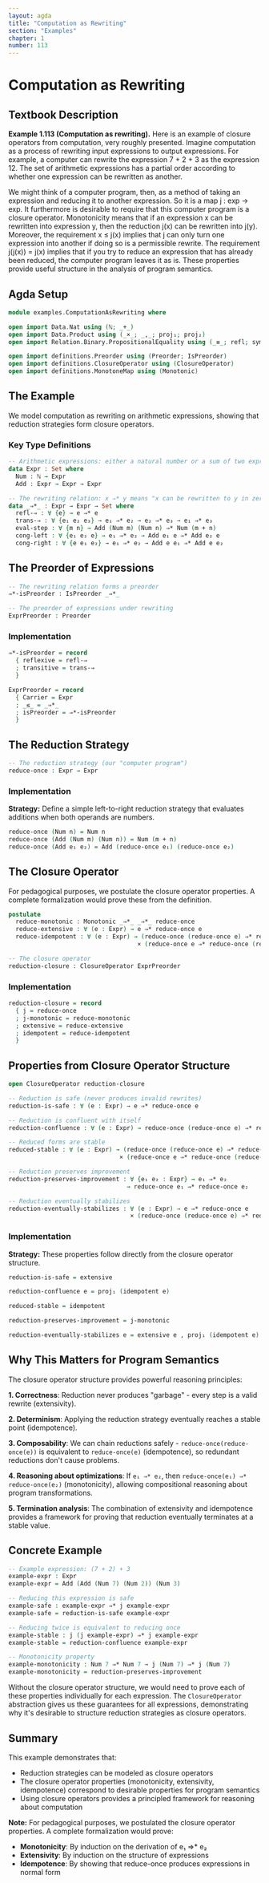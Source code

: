 ```yaml
---
layout: agda
title: "Computation as Rewriting"
section: "Examples"
chapter: 1
number: 113
---
```


# Computation as Rewriting

## Textbook Description

**Example 1.113 (Computation as rewriting).** Here is an example of closure operators from computation, very roughly presented. Imagine computation as a process of rewriting input expressions to output expressions. For example, a computer can rewrite the expression 7 + 2 + 3 as the expression 12. The set of arithmetic expressions has a partial order according to whether one expression can be rewritten as another.

We might think of a computer program, then, as a method of taking an expression and reducing it to another expression. So it is a map j : exp → exp. It furthermore is desirable to require that this computer program is a closure operator. Monotonicity means that if an expression x can be rewritten into expression y, then the reduction j(x) can be rewritten into j(y). Moreover, the requirement x ≤ j(x) implies that j can only turn one expression into another if doing so is a permissible rewrite. The requirement j(j(x)) = j(x) implies that if you try to reduce an expression that has already been reduced, the computer program leaves it as is. These properties provide useful structure in the analysis of program semantics.

## Agda Setup

```agda
module examples.ComputationAsRewriting where

open import Data.Nat using (ℕ; _+_)
open import Data.Product using (_×_; _,_; proj₁; proj₂)
open import Relation.Binary.PropositionalEquality using (_≡_; refl; sym; trans; cong)

open import definitions.Preorder using (Preorder; IsPreorder)
open import definitions.ClosureOperator using (ClosureOperator)
open import definitions.MonotoneMap using (Monotonic)
```

## The Example

We model computation as rewriting on arithmetic expressions, showing that reduction strategies form closure operators.

### Key Type Definitions

```agda
-- Arithmetic expressions: either a natural number or a sum of two expressions
data Expr : Set where
  Num : ℕ → Expr
  Add : Expr → Expr → Expr

-- The rewriting relation: x ⇒* y means "x can be rewritten to y in zero or more steps"
data _⇒*_ : Expr → Expr → Set where
  refl-⇒ : ∀ {e} → e ⇒* e
  trans-⇒ : ∀ {e₁ e₂ e₃} → e₁ ⇒* e₂ → e₂ ⇒* e₃ → e₁ ⇒* e₃
  eval-step : ∀ {m n} → Add (Num m) (Num n) ⇒* Num (m + n)
  cong-left : ∀ {e₁ e₂ e} → e₁ ⇒* e₂ → Add e₁ e ⇒* Add e₂ e
  cong-right : ∀ {e e₁ e₂} → e₁ ⇒* e₂ → Add e e₁ ⇒* Add e e₂
```

## The Preorder of Expressions

```agda
-- The rewriting relation forms a preorder
⇒*-isPreorder : IsPreorder _⇒*_

-- The preorder of expressions under rewriting
ExprPreorder : Preorder
```

### Implementation

```agda
⇒*-isPreorder = record
  { reflexive = refl-⇒
  ; transitive = trans-⇒
  }

ExprPreorder = record
  { Carrier = Expr
  ; _≤_ = _⇒*_
  ; isPreorder = ⇒*-isPreorder
  }
```

## The Reduction Strategy

```agda
-- The reduction strategy (our "computer program")
reduce-once : Expr → Expr
```

### Implementation

**Strategy:** Define a simple left-to-right reduction strategy that evaluates additions when both operands are numbers.

```agda
reduce-once (Num n) = Num n
reduce-once (Add (Num m) (Num n)) = Num (m + n)
reduce-once (Add e₁ e₂) = Add (reduce-once e₁) (reduce-once e₂)
```

## The Closure Operator

For pedagogical purposes, we postulate the closure operator properties. A complete formalization would prove these from the definition.

```agda
postulate
  reduce-monotonic : Monotonic _⇒*_ _⇒*_ reduce-once
  reduce-extensive : ∀ (e : Expr) → e ⇒* reduce-once e
  reduce-idempotent : ∀ (e : Expr) → (reduce-once (reduce-once e) ⇒* reduce-once e)
                                    × (reduce-once e ⇒* reduce-once (reduce-once e))

-- The closure operator
reduction-closure : ClosureOperator ExprPreorder
```

### Implementation

```agda
reduction-closure = record
  { j = reduce-once
  ; j-monotonic = reduce-monotonic
  ; extensive = reduce-extensive
  ; idempotent = reduce-idempotent
  }
```

## Properties from Closure Operator Structure

```agda
open ClosureOperator reduction-closure

-- Reduction is safe (never produces invalid rewrites)
reduction-is-safe : ∀ (e : Expr) → e ⇒* reduce-once e

-- Reduction is confluent with itself
reduction-confluence : ∀ (e : Expr) → reduce-once (reduce-once e) ⇒* reduce-once e

-- Reduced forms are stable
reduced-stable : ∀ (e : Expr) → (reduce-once (reduce-once e) ⇒* reduce-once e)
                               × (reduce-once e ⇒* reduce-once (reduce-once e))

-- Reduction preserves improvement
reduction-preserves-improvement : ∀ {e₁ e₂ : Expr} → e₁ ⇒* e₂
                                 → reduce-once e₁ ⇒* reduce-once e₂

-- Reduction eventually stabilizes
reduction-eventually-stabilizes : ∀ (e : Expr) → e ⇒* reduce-once e
                                  × (reduce-once (reduce-once e) ⇒* reduce-once e)
```

### Implementation

**Strategy:** These properties follow directly from the closure operator structure.

```agda
reduction-is-safe = extensive

reduction-confluence e = proj₁ (idempotent e)

reduced-stable = idempotent

reduction-preserves-improvement = j-monotonic

reduction-eventually-stabilizes e = extensive e , proj₁ (idempotent e)
```

## Why This Matters for Program Semantics

The closure operator structure provides powerful reasoning principles:

**1. Correctness**: Reduction never produces "garbage" - every step is a valid rewrite (extensivity).

**2. Determinism**: Applying the reduction strategy eventually reaches a stable point (idempotence).

**3. Composability**: We can chain reductions safely - `reduce-once(reduce-once(e))` is equivalent to `reduce-once(e)` (idempotence), so redundant reductions don't cause problems.

**4. Reasoning about optimizations**: If `e₁ ⇒* e₂`, then `reduce-once(e₁) ⇒* reduce-once(e₂)` (monotonicity), allowing compositional reasoning about program transformations.

**5. Termination analysis**: The combination of extensivity and idempotence provides a framework for proving that reduction eventually terminates at a stable value.

## Concrete Example

```agda
-- Example expression: (7 + 2) + 3
example-expr : Expr
example-expr = Add (Add (Num 7) (Num 2)) (Num 3)

-- Reducing this expression is safe
example-safe : example-expr ⇒* j example-expr
example-safe = reduction-is-safe example-expr

-- Reducing twice is equivalent to reducing once
example-stable : j (j example-expr) ⇒* j example-expr
example-stable = reduction-confluence example-expr

-- Monotonicity property
example-monotonicity : Num 7 ⇒* Num 7 → j (Num 7) ⇒* j (Num 7)
example-monotonicity = reduction-preserves-improvement
```

Without the closure operator structure, we would need to prove each of these properties individually for each expression. The `ClosureOperator` abstraction gives us these guarantees for all expressions, demonstrating why it's desirable to structure reduction strategies as closure operators.

## Summary

This example demonstrates that:
- Reduction strategies can be modeled as closure operators
- The closure operator properties (monotonicity, extensivity, idempotence) correspond to desirable properties for program semantics
- Using closure operators provides a principled framework for reasoning about computation

**Note:** For pedagogical purposes, we postulated the closure operator properties. A complete formalization would prove:
- **Monotonicity**: By induction on the derivation of e₁ ⇒* e₂
- **Extensivity**: By induction on the structure of expressions
- **Idempotence**: By showing that reduce-once produces expressions in normal form
```
